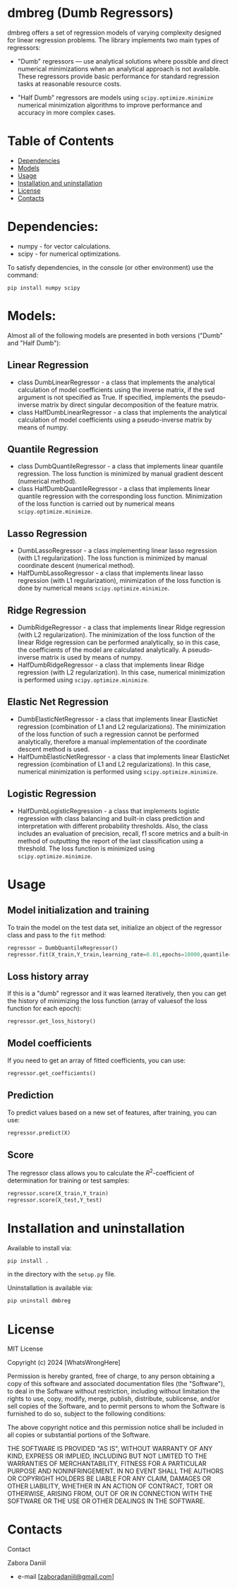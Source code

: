 # dmbreg (Dumb Regressors)
dmbreg offers a set of regression models of varying complexity designed for linear regression problems. The library implements two main types of regressors:

- "Dumb" regressors — use analytical solutions where possible and direct numerical minimizations when an analytical approach is not available. These regressors provide basic performance for standard regression tasks at reasonable resource costs.

- "Half Dumb" regressors are models using `scipy.optimize.minimize` numerical minimization algorithms to improve performance and accuracy in more complex cases.

# Table of Contents

- [Dependencies](#dependencies)
- [Models](#models)
- [Usage](#usage)
- [Installation and uninstallation](#installation-and-uninstallation)
- [License](#license)
- [Contacts](#contacts)

# Dependencies:

- numpy - for vector calculations.
- scipy - for numerical optimizations.

To satisfy dependencies, in the console (or other environment) use the command:
```console
pip install numpy scipy
```

# Models:
Almost all of the following models are presented in both versions ("Dumb" and "Half Dumb"):

## Linear Regression

- class DumbLinearRegressor - a class that implements the analytical calculation of model coefficients using the inverse matrix, if the svd argument is not specified as True. If specified, implements the pseudo-inverse matrix by direct singular decomposition of the feature matrix.
- class HalfDumbLinearRegressor - a class that implements the analytical calculation of model coefficients using a pseudo-inverse matrix by means of numpy.

## Quantile Regression

- class DumbQuantileRegressor - a class that implements linear quantile regression. The loss function is minimized by manual gradient descent (numerical method).
- class HalfDumbQuantileRegressor - a class that implements linear quantile regression with the corresponding loss function. Minimization of the loss function is carried out by numerical means `scipy.optimize.minimize`.

## Lasso Regression

- DumbLassoRegressor - a class implementing linear lasso regression (with L1 regularization). The loss function is minimized by manual coordinate descent (numerical method).
- HalfDumbLassoRegressor - a class that implements linear lasso regression (with L1 regularization), minimization of the loss function is done by numerical means `scipy.optimize.minimize`.

## Ridge Regression

- DumbRidgeRegressor - a class that implements linear Ridge regression (with L2 regularization). The minimization of the loss function of the linear Ridge regression can be performed analytically, so in this case, the coefficients of the model are calculated analytically. A pseudo-inverse matrix is ​​used by means of numpy.
- HalfDumbRidgeRegressor - a class that implements linear Ridge regression (with L2 regularization). In this case, numerical minimization is performed using `scipy.optimize.minimize`.

## Elastic Net Regression

- DumbElasticNetRegressor - a class that implements linear ElasticNet regression (combination of L1 and L2 regularizations). The minimization of the loss function of such a regression cannot be performed analytically, therefore a manual implementation of the coordinate descent method is used.
- HalfDumbElasticNetRegressor - a class that implements linear ElasticNet regression (combination of L1 and L2 regularizations). In this case, numerical minimization is performed using `scipy.optimize.minimize`.

## Logistic Regression

- HalfDumbLogisticRegression - a class that implements logistic regression with class balancing and built-in class prediction and interpretation with different probability thresholds. Also, the class includes an evaluation of precision, recall, f1 score metrics and a built-in method of outputting the report of the last classification using a threshold. The loss function is minimized using `scipy.optimize.minimize`.
  
# Usage
## Model initialization and training

To train the model on the test data set, initialize an object of the regressor class and pass to the `fit` method:
```python
regressor = DumbQuantileRegressor()
regressor.fit(X_train,Y_train,learning_rate=0.01,epochs=10000,quantile=0.5,patience=100)
```
## Loss history array

If this is a "dumb" regressor and it was learned iteratively, then you can get the history of minimizing the loss function (array of values ​​of the loss function for each epoch):
```python
regressor.get_loss_history()
```

## Model coefficients
If you need to get an array of fitted coefficients, you can use:
```python
regressor.get_coefficients()
```

## Prediction
To predict values ​​based on a new set of features, after training, you can use:
```python
regressor.predict(X)
```

## Score
The regressor class allows you to calculate the $R^2$-coefficient of determination for training or test samples:
```python
regressor.score(X_train,Y_train)
regressor.score(X_test,Y_test)
```

# Installation and uninstallation
Available to install via:
```bash
pip install .
```
in the directory with the `setup.py` file.

Uninstallation is available via:
```bash
pip uninstall dmbreg
```

# License
MIT License

Copyright (c) 2024 [WhatsWrongHere]

Permission is hereby granted, free of charge, to any person obtaining a copy
of this software and associated documentation files (the "Software"), to deal
in the Software without restriction, including without limitation the rights
to use, copy, modify, merge, publish, distribute, sublicense, and/or sell
copies of the Software, and to permit persons to whom the Software is
furnished to do so, subject to the following conditions:

The above copyright notice and this permission notice shall be included in all
copies or substantial portions of the Software.

THE SOFTWARE IS PROVIDED "AS IS", WITHOUT WARRANTY OF ANY KIND, EXPRESS OR
IMPLIED, INCLUDING BUT NOT LIMITED TO THE WARRANTIES OF MERCHANTABILITY,
FITNESS FOR A PARTICULAR PURPOSE AND NONINFRINGEMENT. IN NO EVENT SHALL THE
AUTHORS OR COPYRIGHT HOLDERS BE LIABLE FOR ANY CLAIM, DAMAGES OR OTHER
LIABILITY, WHETHER IN AN ACTION OF CONTRACT, TORT OR OTHERWISE, ARISING FROM,
OUT OF OR IN CONNECTION WITH THE SOFTWARE OR THE USE OR OTHER DEALINGS IN THE
SOFTWARE.

# Contacts
Contact

Zabora Daniil
- e-mail [zaboradaniil@gmail.com]

